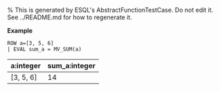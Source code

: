 % This is generated by ESQL's AbstractFunctionTestCase. Do not edit it. See ../README.md for how to regenerate it.

**Example**

```esql
ROW a=[3, 5, 6]
| EVAL sum_a = MV_SUM(a)
```

| a:integer | sum_a:integer |
| --- | --- |
| [3, 5, 6] | 14 |


